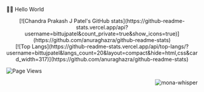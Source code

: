👋🏽 Hello World
<p align="center">[![Chandra Prakash J Patel's GitHub stats](https://github-readme-stats.vercel.app/api?username=bittujpatel&count_private=true&show_icons=true)](https://github.com/anuraghazra/github-readme-stats)<br>[![Top Langs](https://github-readme-stats.vercel.app/api/top-langs/?username=bittujpatel&langs_count=20&layout=compact&hide=html,css&card_width=317)](https://github.com/anuraghazra/github-readme-stats)
</p>

<p align="left"> <img src="https://komarev.com/ghpvc/?username=bittujpatel&label=Views&color=blue&style=plastic" alt="Page Views" />
<p align="right"> <img src="https://github.githubassets.com/images/mona-whisper.gif" title="mona-whisper"></p>

<!--
**bittujpatel/bittujpatel** is a ✨ _special_ ✨ repository because its `README.md` (this file) appears on your GitHub profile.

Here are some ideas to get you started:

- 🔭 I’m currently working on ...
- 🌱 I’m currently learning ...
- 👯 I’m looking to collaborate on ...
- 🤔 I’m looking for help with ...
- 💬 Ask me about ...
- 📫 How to reach me: ...
- 😄 Pronouns: ...
- ⚡ Fun fact: ...
-->
